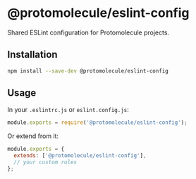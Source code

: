 # @protomolecule/eslint-config

Shared ESLint configuration for Protomolecule projects.

## Installation

```bash
npm install --save-dev @protomolecule/eslint-config
```

## Usage

In your `.eslintrc.js` or `eslint.config.js`:

```javascript
module.exports = require('@protomolecule/eslint-config');
```

Or extend from it:

```javascript
module.exports = {
  extends: ['@protomolecule/eslint-config'],
  // your custom rules
};
```